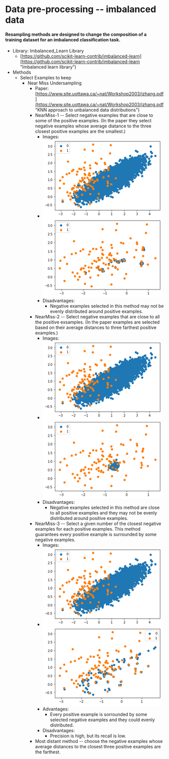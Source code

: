 # Data pre-processing -- imbalanced data #
#### Resampling methods are designed to change the composition of a training dataset for an imbalanced classification task. ####
- Library: Imbalanced_Learn Library
	- [https://github.com/scikit-learn-contrib/imbalanced-learn](https://github.com/scikit-learn-contrib/imbalanced-learn "Imbalanced learn library")
- Methods
	- Select Examples to keep
		- Near Miss Undersampling
			- Paper: [https://www.site.uottawa.ca/~nat/Workshop2003/jzhang.pdf](https://www.site.uottawa.ca/~nat/Workshop2003/jzhang.pdf "KNN approach to unbalanced data distributions")
			- NearMiss-1 -- Select negative examples that are close to some of the positive examples. (In the paper they select negative examples whose average diatance to the three closest positive examples are the smallest.)
				- Images:
				- ![](https://github.com/yuehua-Song666/data_analysis/blob/main/data_processing/img/Imbalanced_data_examples.png) ![](https://github.com/yuehua-Song666/data_analysis/blob/main/data_processing/img/NearMiss1.png)
				- Disadvantages:
					- Negative examples selected in this method may not be evenly distributed around positive examples.
			- NearMiss-2 -- Select negative examples that are close to all the positive exsamples. (In the paper examples are selected based on their average distances to three farthest positive examples.)
				- Images:
				- ![](https://github.com/yuehua-Song666/data_analysis/blob/main/data_processing/img/Imbalanced_data_examples.png) ![](https://github.com/yuehua-Song666/data_analysis/blob/main/data_processing/img/NearMiss2.png)
				- Disadvantages:
					- Negative examples selected in this method are close to all positive examples and they may not be evenly distributed around positive examples.
			- NearMiss-3 -- Select a given number of the closest negative examples for each positive examples. This method guarantees every positive example is surrounded by some negative examples.  
				- Images:
				- ![](https://github.com/yuehua-Song666/data_analysis/blob/main/data_processing/img/Imbalanced_data_examples.png) ![](https://github.com/yuehua-Song666/data_analysis/blob/main/data_processing/img/NearMiss3.png)
				- Advantages:
					- Every positive example is sorrounded by some selected negative examples and they could evenly distributed.
				- Disadvantages:
					- Precision is high, but its recall is low.
			- Most distant method -- choose the negative examples whose average distances to the closest three positive examples are the farthest.
